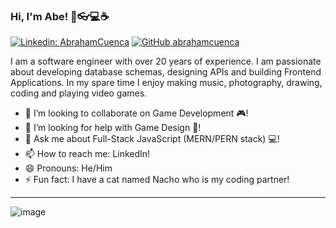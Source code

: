 ### Hi, I'm Abe! 👋👓💻☕

[![Linkedin: AbrahamCuenca](https://img.shields.io/badge/-abrahamcuenca-blue?style=flat-square&logo=Linkedin&logoColor=white&link=https://www.linkedin.com/in/abrahamcuenca/)](https://www.linkedin.com/in/abrahamcuenca/)
[![GitHub abrahamcuenca](https://img.shields.io/github/followers/abrahamcuenca?label=follow&style=social)](https://github.com/abrahamcuenca)

I am a software engineer with over 20 years of experience.
I am passionate about developing database schemas, designing APIs and building Frontend Applications.
In my spare time I enjoy making music, photography, drawing, coding and playing video games.

- 👯 I’m looking to collaborate on Game Development 🎮!
- 🤔 I’m looking for help with Game Design 🎲!
- 💬 Ask me about Full-Stack JavaScript (MERN/PERN stack) 💻!
- 📫 How to reach me: LinkedIn!
- 😄 Pronouns: He/Him 
- ⚡ Fun fact: I have a cat named Nacho who is my coding partner!

---
![image](https://github.com/user-attachments/assets/bb1d2aa2-e18b-4e87-9f68-0fe72b054a6e)
